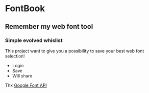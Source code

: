 # FontBook

## Remember my web font tool
### Simple evolved whislist

This project want to give you a possibility to save your best web font selection!
* Login
* Save
* Will share

Thx [Google Font API](https://developers.google.com/fonts/)
